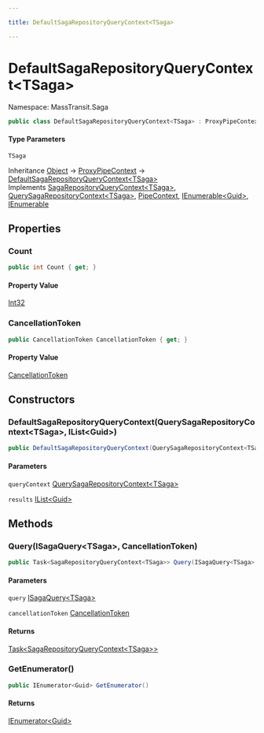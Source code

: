 ```yaml
---

title: DefaultSagaRepositoryQueryContext<TSaga>

---
```


# DefaultSagaRepositoryQueryContext\<TSaga\>

Namespace: MassTransit.Saga

```csharp
public class DefaultSagaRepositoryQueryContext<TSaga> : ProxyPipeContext, SagaRepositoryQueryContext<TSaga>, QuerySagaRepositoryContext<TSaga>, PipeContext, IEnumerable<Guid>, IEnumerable
```

#### Type Parameters

`TSaga`<br/>

Inheritance [Object](https://learn.microsoft.com/en-us/dotnet/api/system.object) → [ProxyPipeContext](../../masstransit-abstractions/masstransit-middleware/proxypipecontext) → [DefaultSagaRepositoryQueryContext\<TSaga\>](../masstransit-saga/defaultsagarepositoryquerycontext-1)<br/>
Implements [SagaRepositoryQueryContext\<TSaga\>](../masstransit-saga/sagarepositoryquerycontext-1), [QuerySagaRepositoryContext\<TSaga\>](../masstransit-saga/querysagarepositorycontext-1), [PipeContext](../../masstransit-abstractions/masstransit/pipecontext), [IEnumerable\<Guid\>](https://learn.microsoft.com/en-us/dotnet/api/system.collections.generic.ienumerable-1), [IEnumerable](https://learn.microsoft.com/en-us/dotnet/api/system.collections.ienumerable)

## Properties

### **Count**

```csharp
public int Count { get; }
```

#### Property Value

[Int32](https://learn.microsoft.com/en-us/dotnet/api/system.int32)<br/>

### **CancellationToken**

```csharp
public CancellationToken CancellationToken { get; }
```

#### Property Value

[CancellationToken](https://learn.microsoft.com/en-us/dotnet/api/system.threading.cancellationtoken)<br/>

## Constructors

### **DefaultSagaRepositoryQueryContext(QuerySagaRepositoryContext\<TSaga\>, IList\<Guid\>)**

```csharp
public DefaultSagaRepositoryQueryContext(QuerySagaRepositoryContext<TSaga> queryContext, IList<Guid> results)
```

#### Parameters

`queryContext` [QuerySagaRepositoryContext\<TSaga\>](../masstransit-saga/querysagarepositorycontext-1)<br/>

`results` [IList\<Guid\>](https://learn.microsoft.com/en-us/dotnet/api/system.collections.generic.ilist-1)<br/>

## Methods

### **Query(ISagaQuery\<TSaga\>, CancellationToken)**

```csharp
public Task<SagaRepositoryQueryContext<TSaga>> Query(ISagaQuery<TSaga> query, CancellationToken cancellationToken)
```

#### Parameters

`query` [ISagaQuery\<TSaga\>](../../masstransit-abstractions/masstransit/isagaquery-1)<br/>

`cancellationToken` [CancellationToken](https://learn.microsoft.com/en-us/dotnet/api/system.threading.cancellationtoken)<br/>

#### Returns

[Task\<SagaRepositoryQueryContext\<TSaga\>\>](https://learn.microsoft.com/en-us/dotnet/api/system.threading.tasks.task-1)<br/>

### **GetEnumerator()**

```csharp
public IEnumerator<Guid> GetEnumerator()
```

#### Returns

[IEnumerator\<Guid\>](https://learn.microsoft.com/en-us/dotnet/api/system.collections.generic.ienumerator-1)<br/>
